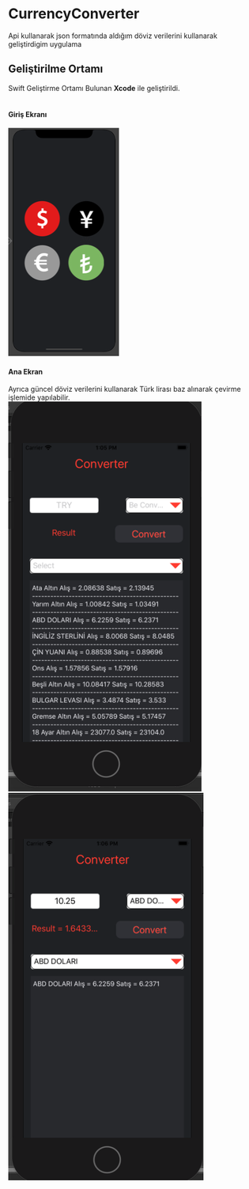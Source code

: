 # CurrencyConverter
Api kullanarak json formatında aldığım döviz verilerini kullanarak geliştirdigim uygulama
## Geliştirilme Ortamı
Swift Geliştirme Ortamı Bulunan **Xcode** ile geliştirildi.<br>
<br>
#### Giriş Ekranı
![Giriş Ekranı](https://github.com/ulusoyomer/CurrencyConverter/blob/master/img/giris.PNG?raw=true)<br>
#### Ana Ekran
Ayrıca güncel döviz verilerini kullanarak Türk lirası baz alınarak çevirme işlemide yapılabilir.<br>
![Ana Ekran1](https://github.com/ulusoyomer/CurrencyConverter/blob/master/img/anaEkran.PNG?raw=true)<br>
![Ana Ekran2](https://github.com/ulusoyomer/CurrencyConverter/blob/master/img/anaEkran2.PNG?raw=true)<br>



